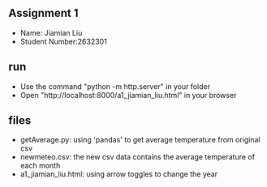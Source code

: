 ## Assignment 1 
- Name: Jiamian Liu 
- Student Number:2632301

## run
- Use the command "python -m http.server" in your folder
- Open "http://localhost:8000/a1_jiamian_liu.html" in your browser

## files
- getAverage.py: using 'pandas' to get average temperature from original csv
- newmeteo.csv: the new csv data contains the average temperature of each month
- a1_jiamian_liu.html: using arrow toggles to change the year


<!-- 
Assume you were contacted by the Royal Dutch Meteorological Institute (KNMI). They have a dataset of daily temperature measurements on the Schiphol Airport in the period (2011 - 2015) and they want to visualize the average monthly temperatures of each year in a bar chart. They have provided the dataset (meteo.csvPreview the document), your task is to provide this visualization.

A complete solution contains the following elements:

1. Written completely in D3

2. Loads and uses the weather data from the provided CSV file

3. Each year represented by 12 bars for each month with each bar's size corresponding to the average temperature in said month

4. Month labels below the bars

5. Labels displaying the temperature at the top of each bar

6. The size of each bar is computed dynamically using D3 scale

7. Dynamically computed y-axis on the left-hand side

8. A label showing the current year 9. The user can navigate through years by pressing the left arrow (previous year) or right arrow (next year); pressing an arrow toggles update of the year label and recomputing of the bars and axes.

Download the dataset on the following link: meteo.csvPreview the document

Please upload a standalone complete working version of your assignment in archived form (.zip, .7z). Make sure that all necessary files are contained withing your archive (.js, .css, .csv, .html).

Uploaded archives should be named by the following convention:

lastname_firstname.zip -->